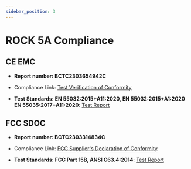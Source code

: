 ```yaml
---
sidebar_position: 3
---
```


# ROCK 5A Compliance

## CE EMC

- **Report number: BCTC2303654942C**
- Compliance Link:
  [Test Verification of Conformity](https://dl.radxa.com/rock5/compliance/5a/ce-emc/CE-EMC-comformity.pdf)

- **Test Standards: EN 55032:2015+A11:2020, EN 55032:2015+A1:2020 EN 55035:2017+A11:2020**:
  [Test Report](https://dl.radxa.com/rock5/compliance/5a/ce-emc/CE-EMC-report.pdf)

## FCC SDOC

- **Report number: BCTC2303314834C**
- Compliance Link:
  [FCC Supplier's Declaration of Conformity](https://dl.radxa.com/rock5/compliance/5a/fcc-sdoc/FCC-sDoC-comformity.pdf)

- **Test Standards: FCC Part 15B, ANSI C63.4:2014**:
  [Test Report](https://dl.radxa.com/rock5/compliance/5a/fcc-sdoc/FCC-SDOC-report.pdf)
